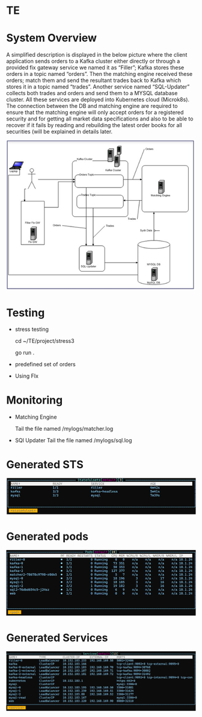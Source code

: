 # TE
# System Overview

A simplified description is displayed in the below picture where the client application sends orders to a Kafka cluster either directly or through a provided fix gateway service we named it as “Filler”; Kafka stores these orders in a topic named “orders”. Then the matching engine received these orders; match them and send the resultant trades back to Kafka which stores it in a topic named “trades”.
Another service named “SQL-Updater” collects both trades and orders and send them to a MYSQL database cluster.
All these services are deployed into Kubernetes cloud (Microk8s).
The connection between the DB and matching engine are required to ensure that the matching engine will only accept orders for a registered security and for getting all market data specifications and also to be able to recover if it fails by reading and rebuilding the latest order books for all securities (will be explained in details later.



![arch](./arch.jpg?raw=true "Arch")

# Testing
* stress testing

    cd ~/TE/project/stress3
  
    go run .
    
* predefined set of orders
* Using FIx
# Monitoring
* Matching Engine 

  Tail the file named /mylogs/matcher.log

* SQl Updater
  Tail the file named /mylogs/sql.log

# Generated STS
![arch](./sts.jpg?raw=true "Arch")

# Generated pods

![arch](./pods.jpg?raw=true "Arch")

# Generated Services

![arch](./svc.jpg?raw=true "Arch")
